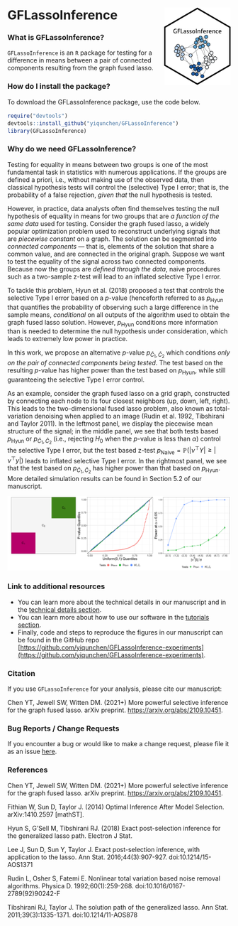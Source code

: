 # GFLassoInference <img src="man/figures/PGInference_sticker.png" align="right" width="150px"/>

### What is GFLassoInference?

`GFLassoInference` is an `R` package for testing for a difference in means between a pair of connected components resulting from the graph fused lasso.

### How do I install the package?

To download the GFLassoInference package, use the code below.
```r
require("devtools")
devtools::install_github("yiqunchen/GFLassoInference")
library(GFLassoInference)
```

### Why do we need GFLassoInference?
Testing for equality in means between two groups is one of the most fundamental task in statistics with numerous applications. If the groups are defined a priori, i.e., without making use of the observed data, then classical hypothesis tests will control the (selective) Type I error; that is, the probability of a false rejection, *given that* the null hypothesis is tested.

However, in practice, data analysts often find themselves testing the null hypothesis of equality in means for two groups that are *a function of the same data* used for testing. Consider the graph fused lasso, a widely popular optimization problem used to reconstruct underlying signals that are *piecewise constant* on a graph. The solution can be segmented into *connected components* &mdash; that is, elements of the solution that share a common value, and are connected in the original graph. Suppose we want to test the equality of the signal across two connected components. Because now the groups are *defined through the data*, naive procedures such as a two-sample z-test will lead to an inflated selective Type I error.

To tackle this problem, Hyun et al. (2018) proposed a test that controls the selective Type I error based on a $p$-value (henceforth referred to as $p_{\text{Hyun}}$ that quantifies the probability of observing such a large difference in the sample means, *conditional* on all outputs of the algorithm used to obtain the graph fused lasso solution. However, $p_{\text{Hyun}}$ conditions more information than is needed to determine the null hypothesis under consideration, which leads to extremely low power in practice. 

In this work, we propose an alternative $p$-value $p_{\hat{C}_1,\hat{C}_2}$ which conditions *only on the pair of connected components being tested*. The test based on the resulting $p$-value has higher power than the test based on $p_{\text{Hyun}}$, while still guaranteeing the selective Type I error control. 

As an example, consider the graph fused lasso on a grid graph, constructed by connecting each node to its four closest neighbors (up, down, left, right). This leads to the two-dimensional fused lasso problem, also known as  total-variation denoising when applied to an image (Rudin et al. 1992, Tibshirani and Taylor 2011). In the leftmost panel, we display the piecewise mean structure of the signal; in the middle panel, we see that both tests based $p_{\text{Hyun}}$ or $p_{\hat{C}_1,\hat{C}_2}$ (i.e., rejecting $H_0$ when the $p$-value is less than $\alpha$) control the selective Type I error, but the test based z-test $p_{\text{Naive}} = \mathbb{P}(|\nu^\top Y|\geq |\nu^\top y|)$ leads to inflated selective Type I error. In the rightmost panel, we see that the test based on $p_{\hat{C}_1,\hat{C}_2}$ has higher power than that based on $p_{\text{Hyun}}$. More detailed simulation results can be found in Section 5.2 of our manuscript. 

![](./man/figures/combined_two_d.png)
<!-- [Figure 1: (a): The piecewise mean structure of $\beta$ according to a two-dimensional grid graph. (b): Under the null hypothesis, both $p_{\text{Hyun}}$ and $p_{C_1,C_2}$ control the selective Type I error, but the z-test $p_{\text{Naive}} = \mathbb{P}(|\nu^\top Y|\geq |\nu^\top y|)$ leads to inflated selective Type I error. (c): For a given value of the effect size ($|\nu^\top\beta|/\sigma$), $p_{C_1,C_2}$ has higher power than $p_{\text{Hyun}}$. Power for both increases as a function of the effect size.] -->

### Link to additional resources
* You can learn more about the technical details in our manuscript and in the [technical details section](https://yiqunchen.github.io/GFLassoInference/articles/technical_details.html).
* You can learn more about how to use our software in the  [tutorials section](https://yiqunchen.github.io/GFLassoInference/articles/Tutorials.html).
* Finally, code and steps to reproduce the figures in our manuscript can be found in the GitHub repo [https://github.com/yiqunchen/GFLassoInference-experiments](https://github.com/yiqunchen/GFLassoInference-experiments).

### Citation

If you use `GFLassoInference` for your analysis, please cite our manuscript:

Chen YT, Jewell SW, Witten DM. (2021+) More powerful selective inference for the graph fused lasso. arXiv preprint. https://arxiv.org/abs/2109.10451.

### Bug Reports / Change Requests

If you encounter a bug or would like to make a change request, please file it as an issue [here](https://github.com/yiqunchen/GFLassoInference/issues).

### References

Chen YT, Jewell SW, Witten DM. (2021+) More powerful selective inference for the graph fused lasso. arXiv preprint. https://arxiv.org/abs/2109.10451.

Fithian W, Sun D, Taylor J. (2014) Optimal Inference After Model Selection. arXiv:1410.2597 [mathST]. 

Hyun S, G’Sell M, Tibshirani RJ. (2018) Exact post-selection inference for the generalized lasso path. Electron J Stat.

Lee J, Sun D, Sun Y, Taylor J. Exact post-selection inference, with application to the lasso. Ann Stat. 2016;44(3):907-927. doi:10.1214/15-AOS1371

Rudin L, Osher S, Fatemi E. Nonlinear total variation based noise removal algorithms. Physica D. 1992;60(1):259-268. doi:10.1016/0167-2789(92)90242-F

Tibshirani RJ, Taylor J. The solution path of the generalized lasso. Ann Stat. 2011;39(3):1335-1371. doi:10.1214/11-AOS878


